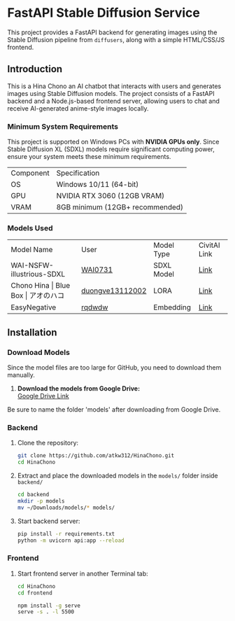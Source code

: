 # FastAPI Stable Diffusion Service

This project provides a FastAPI backend for generating images using the Stable Diffusion pipeline from `diffusers`, along with a simple HTML/CSS/JS frontend.

## Introduction

This is a Hina Chono an AI chatbot that interacts with users and generates images using Stable Diffusion models. The project consists of a FastAPI backend and a Node.js-based frontend server, allowing users to chat and receive AI-generated anime-style images locally.

### Minimum System Requirements
This project is supported on Windows PCs with <b>NVIDIA GPUs only</b>.
Since Stable Diffusion XL (SDXL) models require significant computing power, ensure your system meets these minimum requirements.

<table>
   <tbody>
      <tr>
			<td>Component</td>
         <td>Specification</td>
		</tr>
      <tr>
			<td>OS</td>
         <td>Windows 10/11 (64-bit)</td>
		</tr>
      <tr>
			<td>GPU</td>
         <td>NVIDIA RTX 3060 (12GB VRAM)</td>
		</tr>
      <tr>
			<td>VRAM</td>
         <td>8GB minimum (12GB+ recommended)</td>
		</tr>
   </tbody>
</table>

### Models Used

<table>
	<tbody>
		<tr>
			<td>Model Name</td>
			<td>User</td>
			<td>Model Type</td>
			<td>CivitAI Link</td>
		</tr>
		<tr>
			<td>WAI-NSFW-illustrious-SDXL</td>
			<td><a href="https://civitai.com/user/WAI0731">WAI0731</a></td>
			<td>SDXL Model</td>
			<td><a href="https://civitai.com/models/827184/wai-nsfw-illustrious-sdxl?modelVersionId=1183765">Link</a></td>
		</tr>
      		<tr>
			<td>Chono Hina | Blue Box | アオのハコ</td>
			<td><a href="https://civitai.com/user/duongve13112002">duongve13112002</a></td>
			<td>LORA</td>
			<td><a href="https://civitai.com/models/975032/chono-hina-or-blue-box-or">Link</a></td>
		</tr>
      <tr>
			<td>EasyNegative</td>
			<td><a href="https://civitai.com/user/rqdwdw">rqdwdw</a></td>
			<td>Embedding</td>
			<td><a href="https://civitai.com/models/7808/easynegative?modelVersionId=9208">Link</a></td>
		</tr>
	</tbody>
</table>

## Installation

### Download Models
Since the model files are too large for GitHub, you need to download them manually.

1. **Download the models from Google Drive:**  
   [Google Drive Link](https://drive.google.com/drive/folders/17FU6A4sHU6uFlaOU6X1hiZMSibybHChi?usp=sharing)

Be sure to name the folder 'models' after downloading from Google Drive.

### Backend
1. Clone the repository:
   ```sh
   git clone https://github.com/atkw312/HinaChono.git
   cd HinaChono

2. Extract and place the downloaded models in the `models/` folder inside `backend/`     
   ```sh
   cd backend
   mkdir -p models
   mv ~/Downloads/models/* models/

3. Start backend server:
   ```sh
   pip install -r requirements.txt
   python -m uvicorn api:app --reload
   
### Frontend
1. Start frontend server in another Terminal tab:
   ```sh
   cd HinaChono
   cd frontend

   npm install -g serve
   serve -s . -l 5500
